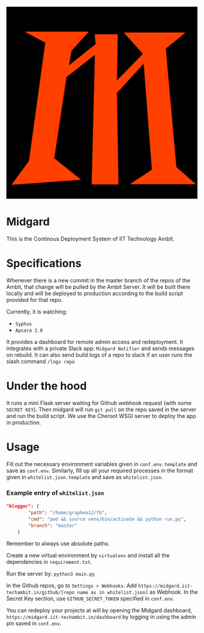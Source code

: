 ![Logo](static/logo-square.png)

# Midgard

This is the Continous Deployment System of IIT Technology Ambit.

# Specifications

Whenever there is a new commit in the master branch of the repos of the Ambit, that change will be pulled by the Ambit Server.
It will be built there locally and will be deployed to production according to the build script provided for that repo.

Currently, it is watching:

- `Syphus`
- `Apsara 2.0`

It provides a dashboard for remote admin access and redeployment. It integrates with a private Slack app: `Midgard Notifier` and sends messages on rebuild. It can also send build logs of a repo to slack if an user runs the slash command `/logs repo`

# Under the hood

It runs a mini Flask server waiting for Github webhook request (with some `SECRET KEY`). Then midgard will run `git pull` on the repo saved in the server and run the build script. We use the Cheroot WSGI server to deploy the app in production.

# Usage

Fill out the necessary environment variables given in `conf.env.template` and save as `conf.env`. Similarly, fill up all your required processes in the format given in `whitelist.json.template` and save as `whitelist.json`. 

### Example entry of `whitelist.json`

```json
"blogger": {
        "path": "/home/grapheo12/fb",
        "cmd": "pwd && source venv/bin/activate && python run.py",
        "branch": "master"
    }
```

Remember to always use absolute paths.

Create a new virtual environment by `virtualenv` and install all the dependencies in `requirement.txt`.

Run the server by: `python3 main.py`

In the Github repos, go to `Settings > Webhooks`. Add `https://midgard.iit-techambit.in/github/[repo name as in whitelist.json]` as Webhook. In the Secret Key section, use `GITHUB_SECRET_TOKEN` specified in `conf.env`.

You can redeploy your projects at will by opening the Midgard dashboard, `https://midgard.iit-techambit.in/dashboard` by logging in using the admin pin saved in `conf.env`.

